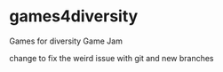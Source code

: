 games4diversity
===============

Games for diversity Game Jam

change to fix the weird issue with git and new branches
